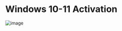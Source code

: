 # Windows 10-11 Activation

![image](https://user-images.githubusercontent.com/97337724/222914206-09adef39-3cc0-4f8a-ba3e-76a57023546b.png)
